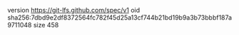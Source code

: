 version https://git-lfs.github.com/spec/v1
oid sha256:7dbd9e2df8372564fc782f45d25a13cf744b21bd19b9a3b73bbbf187a9711048
size 458

